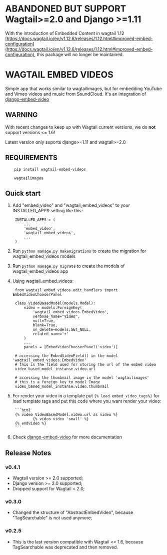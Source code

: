 # ABANDONED BUT SUPPORT Wagtail>=2.0 and Django >=1.11

With the introduction of Embedded Content in wagtail 1.12 [https://docs.wagtail.io/en/v1.12.6/releases/1.12.html#improved-embed-configuration](https://docs.wagtail.io/en/v1.12.6/releases/1.12.html#improved-embed-configuration), this package will no longer be maintained.

# WAGTAIL EMBED VIDEOS

Simple app that works similar to wagtailimages, but for embedding YouTube and Vimeo videos and music from SoundCloud.
It's an integration of [django-embed-video](https://github.com/yetty/django-embed-video)


## WARNING

With recent changes to keep up with Wagtail current versions, we do **not** support versions <= 1.6!

Latest version only suports django>=1.11 and wagtail>=2.0

## REQUIREMENTS

        pip install wagtail-embed-videos

        wagtailimages

## Quick start

1. Add "embed_video" and "wagtail_embed_videos" to your INSTALLED_APPS setting like this:

        INSTALLED_APPS = (
            ...
            'embed_video',
            'wagtail_embed_videos',
            ...
        )

2. Run `python manage.py makemigrations` to create the migration for wagtail_embed_videos models

3. Run `python manage.py migrate` to create the models of wagtail_embed_videos app

4. Using wagtail_embed_videos:

        from wagtail_embed_videos.edit_handlers import EmbedVideoChooserPanel

        class VideoBasedModel(models.Model):
            video = models.ForeignKey(
                'wagtail_embed_videos.EmbedVideo',
                verbose_name="Video",
                null=True,
                blank=True,
                on_delete=models.SET_NULL,
                related_name='+'
            )
            ...
            panels = [EmbedVideoChooserPanel('video')]

        # accessing the EmbedVideoField() in the model 'wagtail_embed_videos.EmbedVideo'
        # this is the field used for storing the url of the embed video
        video_based_model_instanse.video.url

        # accessing the thumbnail image in the model 'wagtailimages'
        # this is a foreign key to model Image
        video_based_model_instanse.video.thumbnail

5. For render your video in a template put `{% load embed_video_tags%}` for load template tags and put this code where you want render your video:

        ```html
        {% video VideoBasedModel.video.url as video %}
                {% video video 'small' %}
        {% endvideo %}
        ```

6. Check [django-embed-video](https://github.com/yetty/django-embed-video) for more documentation


## Release Notes

### v0.4.1

 - Wagtail version >= 2.0 supported;
 - Django version >= 2.0 supported;
 - Dropped support for Wagtail < 2.0;

### v0.3.0

 - Changed the structure of "AbstractEmbedVideo", because "TagSearchable" is not used anymore;

### v0.2.5

 - This is the last version compatible with Wagtail <= 1.6, because TagSearchable was deprecated and then removed.
